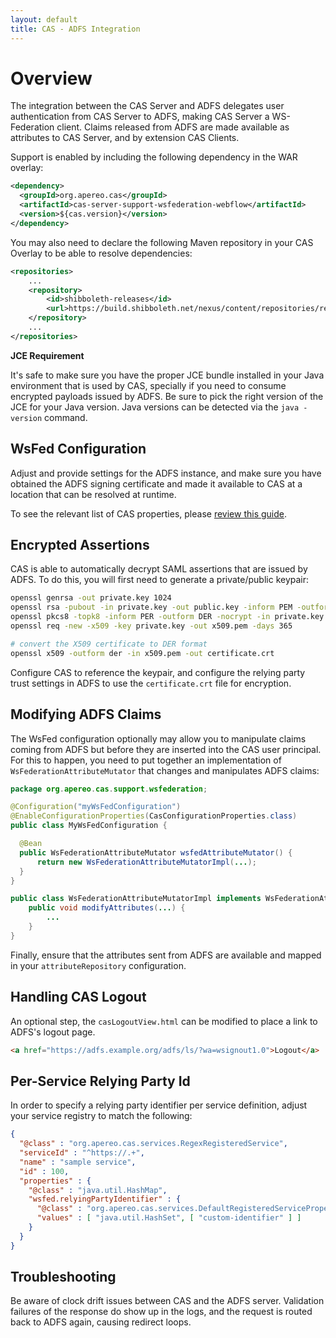 ```yaml
---
layout: default
title: CAS - ADFS Integration
---
```


# Overview

The integration between the CAS Server and ADFS delegates user authentication from CAS Server
to ADFS, making CAS Server a WS-Federation client.
Claims released from ADFS are made available as attributes to CAS Server, and by extension CAS Clients.

Support is enabled by including the following dependency in the WAR overlay:

```xml
<dependency>
  <groupId>org.apereo.cas</groupId>
  <artifactId>cas-server-support-wsfederation-webflow</artifactId>
  <version>${cas.version}</version>
</dependency>
```

You may also need to declare the following Maven repository in your
CAS Overlay to be able to resolve dependencies:

```xml
<repositories>
    ...
    <repository>
        <id>shibboleth-releases</id>
        <url>https://build.shibboleth.net/nexus/content/repositories/releases</url>
    </repository>
    ...
</repositories>
```

<div class="alert alert-info"><strong>JCE Requirement</strong><p>It's safe to make sure you have the proper JCE bundle installed in your Java environment that is used by CAS, specially if you need to consume encrypted payloads issued by ADFS. Be sure to pick the right version of the JCE for your Java version. Java versions can be detected via the <code>java -version</code> command.</p></div>

## WsFed Configuration

Adjust and provide settings for the ADFS instance, and make sure you have obtained the ADFS signing certificate
and made it available to CAS at a location that can be resolved at runtime.

To see the relevant list of CAS properties, please [review this guide](../installation/Configuration-Properties.html#ws-fed-authentication).

## Encrypted Assertions

CAS is able to automatically decrypt SAML assertions that are issued by ADFS. To do this,
you will first need to generate a private/public keypair:

```bash
openssl genrsa -out private.key 1024
openssl rsa -pubout -in private.key -out public.key -inform PEM -outform DER
openssl pkcs8 -topk8 -inform PER -outform DER -nocrypt -in private.key -out private.p8
openssl req -new -x509 -key private.key -out x509.pem -days 365

# convert the X509 certificate to DER format
openssl x509 -outform der -in x509.pem -out certificate.crt
```

Configure CAS to reference the keypair, and configure the relying party trust settings
in ADFS to use the `certificate.crt` file for encryption.

## Modifying ADFS Claims

The WsFed configuration optionally may allow you to manipulate claims coming from ADFS but
before they are inserted into the CAS user principal. For this to happen, you need
to put together an implementation of `WsFederationAttributeMutator` that changes and manipulates ADFS claims:

```java
package org.apereo.cas.support.wsfederation;

@Configuration("myWsFedConfiguration")
@EnableConfigurationProperties(CasConfigurationProperties.class)
public class MyWsFedConfiguration {

  @Bean
  public WsFederationAttributeMutator wsfedAttributeMutator() {
      return new WsFederationAttributeMutatorImpl(...);
  }
}

public class WsFederationAttributeMutatorImpl implements WsFederationAttributeMutator {
    public void modifyAttributes(...) {
        ...
    }
}
```

Finally, ensure that the attributes sent from ADFS are available and mapped in
your `attributeRepository` configuration.

## Handling CAS Logout

An optional step, the `casLogoutView.html` can be modified to place a link to ADFS's logout page.

```html
<a href="https://adfs.example.org/adfs/ls/?wa=wsignout1.0">Logout</a>
```

## Per-Service Relying Party Id

In order to specify a relying party identifier per service definition, adjust your service
registry to match the following:

```json
{
  "@class" : "org.apereo.cas.services.RegexRegisteredService",
  "serviceId" : "^https://.+",
  "name" : "sample service",
  "id" : 100,
  "properties" : {
    "@class" : "java.util.HashMap",
    "wsfed.relyingPartyIdentifier" : {
      "@class" : "org.apereo.cas.services.DefaultRegisteredServiceProperty",
      "values" : [ "java.util.HashSet", [ "custom-identifier" ] ]
    }
  }
}
```

## Troubleshooting

Be aware of clock drift issues between CAS and the ADFS server. Validation failures of the response do show up in the logs, and the request is routed back to
 ADFS again, causing redirect loops.
